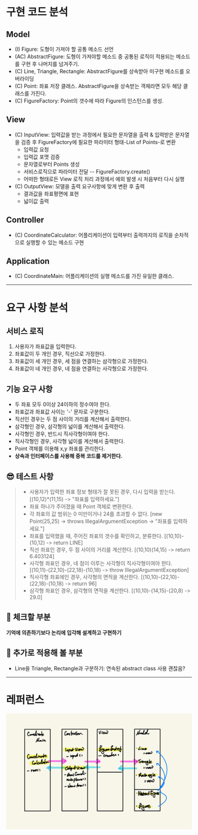 # 구현 코드 분석
## Model
- (I) Figure: 도형이 가져야 할 공통 메소드 선언
- (AC) AbstractFigure: 도형이 가져야할 메소드 중 공통된 로직이 적용되는 메소드를 구현 후 나머지를 넘겨주기.
- (C) Line, Triangle, Rectangle: AbstractFigure를 상속받아 미구현 메소드를 오버라이딩
- (C) Point: 좌표 저장 클래스. AbstractFigure을 상속받는 객체라면 모두 해당 클래스를 가진다.
- (C) FigureFactory: Point의 갯수에 따라 Figure의 인스턴스를 생성.

## View
- (C) InputView: 입력값을 받는 과정에서 필요한 문자열을 출력 & 입력받은 문자열을 검증 후 FigureFactory에 필요한 파라미터 형태-List of Points-로 변환
  - 입력값 요청
  - 입력값 포맷 검증
  - 문자열로부터 Points 생성
  - 서비스로직으로 파라미터 전달 -- FigureFactory.create()
  - 어떠한 형태로든 View 로직 처리 과정에서 예외 발생 시 처음부터 다시 실행
- (C) OutputView: 모델을 출력 요구사항에 맞게 변환 후 출력
  - 결과값을 좌표평면에 표현
  - 넓이값 출력

## Controller
- (C) CoordinateCalculator: 어플리케이션이 입력부터 출력까지의 로직을 순차적으로 실행할 수 있는 메소드 구현

## Application
- (C) CoordinateMain: 어플리케이션의 실행 메소드를 가진 유일한 클래스.  

---

# 요구 사항 분석

## 서비스 로직
1. 사용자가 좌표값을 입력한다.
2. 좌표값이 두 개인 경우, 직선으로 가정한다.
3. 좌표값이 세 개인 경우, 세 점을 연결하는 삼각형으로 가정한다.
4. 좌표값이 네 개인 경우, 네 점을 연결하는 사각형으로 가정한다.

## 기능 요구 사항
- 두 좌표 모두 0이상 24이하의 정수여야 한다.
- 좌표값과 좌표값 사이는 '-' 문자로 구분한다.
- 직선인 경우는 두 점 사이의 거리를 계산해서 출력한다.
- 삼각형인 경우, 삼각형의 넓이를 계산해서 출력한다.
- 사각형인 경우, 반드시 직사각형이여야 한다.
- 직사각형인 경우, 사각형 넓이를 계산해서 출력한다.
- Point 객체를 이용해 x,y 좌표를 관리한다.
- <b> 상속과 인터페이스를 사용해 중복 코드를 제거한다. </b>

## 😎 테스트 사항
> - 사용자가 입력한 좌표 정보 형태가 잘 못된 경우, 다시 입력을 받는다. 
    [(10,12)*(11,15) -> "좌표를 입력하세요."]
> - 좌표 하나가 주어졌을 때 Point 객체로 변환한다. 
> - 각 좌표의 값 범위는 0 미만이거나 24를 초과할 수 없다.
    [new Point(25,25) -> throws IllegalArgumentException -> "좌표를 입력하세요."]
> - 좌표를 입력했을 때, 주어진 좌표의 갯수를 확인하고, 분류한다. 
    [(10,10)-(10,12) -> return LINE]
> - 직선 좌표인 경우, 두 점 사이의 거리를 계산한다. 
    [(10,10)(14,15) -> return 6.403124]
> - 사각형 좌표인 경우, 네 점이 이루는 사각형이 직사각형이여야 한다. 
    [(10,11)-(22,10)-(22,18)-(10,18) -> throw IllegalArgumentException]
> - 직사각형 좌표에인 경우, 사각형의 면적을 계산한다.
    [(10,10)-(22,10)-(22,18)-(10,18) -> return 96]
> - 삼각형 좌표인 경우, 삼각형의 면적을 계산한다.
    [(10,10)-(14,15)-(20,8) -> 29.0]

## 🧐 체크할 부분
<b>기억에 의존하기보다 논리에 입각해 설계하고 구현하기</b>

## 🤩 추가로 적용해 볼 부분
- Line을 Triangle, Rectangle과 구분하기: 연속된 abstract class 사용 괜찮음?

---

# 레퍼런스
![img.png](img.png)
